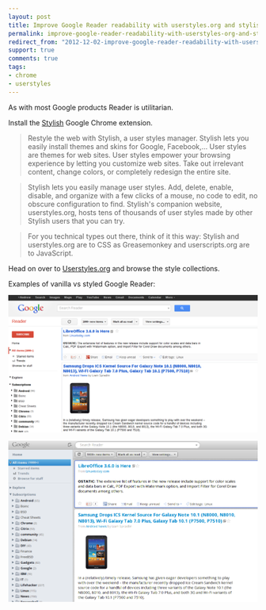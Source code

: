 ```yaml
---
layout: post
title: Improve Google Reader readability with userstyles.org and stylish
permalink: improve-google-reader-readability-with-userstyles-org-and-stylish
redirect_from: "2012-12-02-improve-google-reader-readability-with-userstyles-org-and-stylish/"
support: true
comments: true
tags:
- chrome
- userstyles
---
```


As with most Google products Reader is utilitarian.

Install the [Stylish](http://chrome.google.com/webstore/detail/fjnbnpbmkenffdnngjfgmeleoegfcffe) Google Chrome extension.

>Restyle the web with Stylish, a user styles manager. Stylish lets you easily install themes and skins for Google, Facebook,…
User styles are themes for web sites. User styles empower your browsing experience by letting you customize web sites. Take out irrelevant content, change colors, or completely redesign the entire site.

>Stylish lets you easily manage user styles. Add, delete, enable, disable, and organize with a few clicks of a mouse, no code to edit, no obscure configuration to find. Stylish's companion website, userstyles.org, hosts tens of thousands of user styles made by other Stylish users that you can try.

>For you technical types out there, think of it this way: Stylish and userstyles.org are to CSS as Greasemonkey and userscripts.org are to JavaScript.

Head on over to [Userstyles.org](http://userstyles.org/) and browse the style collections.

Examples of vanilla vs styled Google Reader:

![google-reader](/assets/img/google_reader.png)

![stylish](/assets/img/stylish.png)
